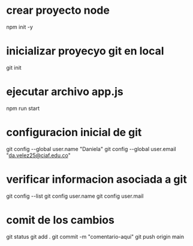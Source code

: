 # crear proyecto node
npm init -y
# inicializar proyecyo git en local
git init 
# ejecutar archivo app.js
npm  run start

# configuracion inicial  de git 
git config --global user.name "Daniela"
git config --global user.email "da.velez25@ciaf.edu.co"

# verificar informacion asociada a git
git config --list
git config user.name
git config user.mail

# comit de los cambios
git status
git add .
git commit -m "comentario-aqui"
git push origin main
